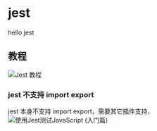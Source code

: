 # jest
hello jest

## 教程
![Jest 教程](https://jestjs.io/docs/zh-Hans/getting-started)

### jest 不支持 import export
jest 本身不支持 import export，需要其它插件支持， ![使用Jest测试JavaScript (入门篇)](https://www.jianshu.com/p/70a4f026a0f1)
